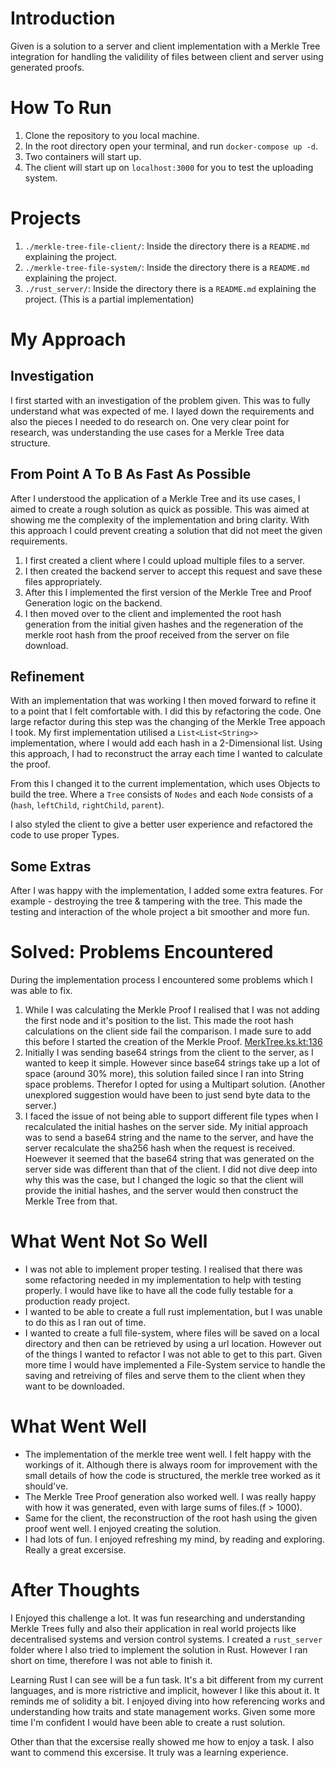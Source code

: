 # Introduction
Given is a solution to a server and client implementation with a Merkle Tree integration for handling the validility of files between client and server using generated proofs.

# How To Run
1. Clone the repository to you local machine.
2. In the root directory open your terminal, and run `docker-compose up -d`.
3. Two containers will start up.
4. The client will start up on `localhost:3000` for you to test the uploading system.

# Projects
1. `./merkle-tree-file-client/`: Inside the directory there is a `README.md` explaining the project.
2. `./merkle-tree-file-system/`: Inside the directory there is a `README.md` explaining the project.
3. `./rust_server/`: Inside the directory there is a `README.md` explaining the project. (This is a partial implementation)

# My Approach

## Investigation
I first started with an investigation of the problem given. This was to fully understand what was expected of me. I layed down the requirements and also the pieces I needed to do research on. One very clear point for research, was understanding the use cases for a Merkle Tree data structure.

## From Point A To B As Fast As Possible
After I understood the application of a Merkle Tree and its use cases, I aimed to create a rough solution as quick as possible. This was aimed at showing me the complexity of the implementation and bring clarity. With this approach I could prevent creating a solution that did not meet the given requirements.

1. I first created a client where I could upload multiple files to a server.
2. I then created the backend server to accept this request and save these files appropriately.
3. After this I implemented the first version of the Merkle Tree and Proof Generation logic on the backend. 
4. I then moved over to the client and implemented the root hash generation from the initial given hashes and the regeneration of the merkle root hash from the proof received from the server on file download.

## Refinement
With an implementation that was working I then moved forward to refine it to a point that I felt comfortable with. I did this by refactoring the code. One large refactor during this step was the changing of the Merkle Tree appoach I took. My first implementation utilised a `List<List<String>>` implementation, where I would add each hash in a 2-Dimensional list. Using this approach, I had to reconstruct the array each time I wanted to calculate the proof.

From this I changed it to the current implementation, which uses Objects to build the tree. Where a `Tree` consists of `Nodes` and each `Node` consists of a (`hash`, `leftChild`, `rightChild`, `parent`).

I also styled the client to give a better user experience and refactored the code to use proper Types.

## Some Extras
After I was happy with the implementation, I added some extra features. For example - destroying the tree & tampering with the tree. This made the testing and interaction of the whole project a bit smoother and more fun.

# Solved: Problems Encountered
During the implementation process I encountered some problems which I was able to fix.

1. While I was calculating the Merkle Proof I realised that I was not adding the first node and it's position to the list. This made the root hash calculations on the client side fail the comparison. I made sure to add this before I started the creation of the Merkle Proof. [MerkTree.ks.kt:136](https://github.com/LehannCronje/FileSytem-MerkleProof/blob/56b68c51adf43b413158f3c1f0cb4f68e5f2ef50/merkle-tree-file-system/src/main/kotlin/lehanncronje/merkletreefilesystem/service/MerkleTree.ks.kt#L136)
2. Initially I was sending base64 strings from the client to the server, as I wanted to keep it simple. However since base64 strings take up a lot of space (around 30% more), this solution failed since I ran into String space problems. Therefor I opted for using a Multipart solution. (Another unexplored suggestion would have been to just send byte data to the server.)
3. I faced the issue of not being able to support different file types when I recalculated the initial hashes on the server side. My initial approach was to send a base64 string and the name to the server, and have the server recalculate the sha256 hash when the request is received. Hoewever it seemed that the base64 string that was generated on the server side was different than that of the client. I did not dive deep into why this was the case, but I changed the logic so that the client will provide the initial hashes, and the server would then construct the Merkle Tree from that.

# What Went Not So Well
- I was not able to implement proper testing. I realised that there was some refactoring needed in my implementation to help with testing properly. I would have like to have all the code fully testable for a production ready project.
- I wanted to be able to create a full rust implementation, but I was unable to do this as I ran out of time.
- I wanted to create a full file-system, where files will be saved on a local directory and then can be retrieved by using a url location. However out of the things I wanted to refactor I was not able to get to this part. Given more time I would have implemented a File-System service to handle the saving and retreiving of files and serve them to the client when they want to be downloaded.

# What Went Well
- The implementation of the merkle tree went well. I felt happy with the workings of it. Although there is always room for improvement with the small details of how the code is structured, the merkle tree worked as it should've.
- The Merkle Tree Proof generation also worked well. I was really happy with how it was generated, even with large sums of files.(f > 1000).
- Same for the client, the reconstruction of the root hash using the given proof went well. I enjoyed creating the solution.
- I had lots of fun. I enjoyed refreshing my mind, by reading and exploring. Really a great excersise.

# After Thoughts

I Enjoyed this challenge a lot. It was fun researching and understanding Merkle Trees fully and also their application in real world projects like decentralised systems and version control systems. I created a `rust_server` folder where I also tried to implement the solution in Rust. However I ran short on time, therefore I was not able to finish it. 

Learning Rust I can see will be a fun task. It's a bit different from my current languages, and is more ristrictive and implicit, however I like this about it. It reminds me of solidity a bit. I enjoyed diving into how referencing works and understanding how traits and state management works. Given some more time I'm confident I would have been able to create a rust solution.

Other than that the excersise really showed me how to enjoy a task. I also want to commend this excersise. It truly was a learning experience.
